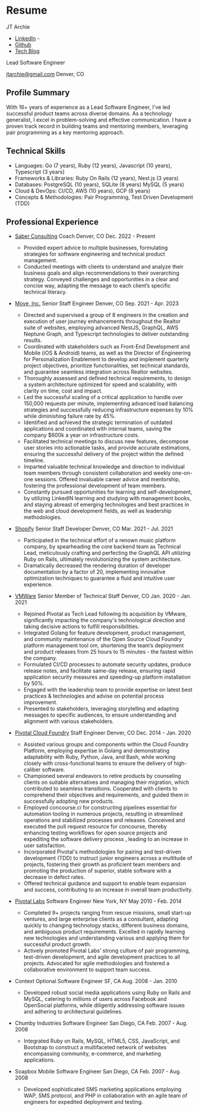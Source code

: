 # Resume

JT Archie

- [LinkedIn](https://www.linkedin.com/in/jtarchie/) -
- [Github](https://github.com/jtarchie)
- [Tech Blog](https://jtarchie.com/posts)

Lead Software Engineer

jtarchie@gmail.com Denver, CO

## Profile Summary

With 16+ years of experience as a Lead Software Engineer, I've led successful
product teams across diverse domains. As a technology generalist, I excel in
problem-solving and effective communication. I have a proven track record in
building teams and mentoring members, leveraging pair programming as a key
mentoring approach.

## Technical Skills

- Languages: Go (7 years), Ruby (12 years), Javascript (10 years), Typescript (3
  years)
- Frameworks & Libraries: Ruby On Rails (12 years), Nest.js (3 years)
- Databases: PostgreSQL (10 years), SQLite (8 years) MySQL (5 years)
- Cloud & DevOps: CI/CD, AWS (10 years), GCP (8 years)
- Concepts & Methodologies: Pair Programming, Test Driven Development (TDD)

## Professional Experience

- [Saber Consulting](https://saber.consulting/) Coach Denver, CO Dec. 2022 -
  Present

  - Provided expert advice to multiple businesses, formulating strategies for
    software engineering and technical product management.
  - Conducted meetings with clients to understand and analyze their business
    goals and align recommendations to their overarching strategy. Conveyed
    challenges and opportunities in a clear and concise way, adapting the
    message to each client’s specific technical literacy.

- [Move, Inc.](https://www.move.com) Senior Staff Engineer Denver, CO Sep.
  2021 - Apr. 2023

  - Directed and supervised a group of 8 engineers in the creation and execution
    of user journey enhancements throughout the Realtor suite of websites,
    employing advanced NestJS, GraphQL, AWS Neptune Graph, and Typescript
    technologies to deliver outstanding results.
  - Coordinated with stakeholders such as Front-End Development and Mobile (iOS
    & Android) teams, as well as the Director of Engineering for Personalization
    Enablement to develop and implement quarterly project objectives, prioritize
    functionalities, set technical standards, and guarantee seamless integration
    across Realtor websites.
  - Thoroughly assessed and defined technical requirements, to design a system
    architecture optimized for speed and scalability, with clarity on time, cost
    and impact.
  - Led the successful scaling of a critical application to handle over 150,000
    requests per minute, implementing advanced load balancing strategies and
    successfully reducing infrastructure expenses by 10% while diminishing
    failure rate by 45%.
  - Identified and achieved the strategic termination of outdated applications
    and coordinated with internal teams, saving the company $600k a year on
    infrastructure costs.
  - Facilitated technical meetings to discuss new features, decompose user
    stories into actionable tasks, and provide accurate estimations, ensuring
    the successful delivery of the project within the defined timeline.
  - Imparted valuable technical knowledge and direction to individual team
    members through consistent collaboration and weekly one-on-one sessions.
    Offered invaluable career advice and mentorship, fostering the professional
    development of team members.
  - Constantly pursued opportunities for learning and self-development, by
    utilizing LinkedIN learning and studying with management books, and staying
    abreast of emerging technologies and best practices in the web and cloud
    development fields, as well as leadership methodologies.

- [Shopify](https://www.shopify.com/) Senior Staff Developer Denver, CO Mar.
  2021 - Jul. 2021

  - Participated in the technical effort of a renown music platform company, by
    spearheading the core backend team as Technical Lead, meticulously crafting
    and perfecting the GraphQL API utilizing Ruby on Rails, ultimately
    revolutionizing the system architecture.
  - Dramatically decreased the rendering duration of developer documentation by
    a factor of 20, implementing innovative optimization techniques to guarantee
    a fluid and intuitive user experience.

- [VMWare](https://www.vmware.com/) Senior Member of Technical Staff Denver, CO
  Jan. 2020 - Jan. 2021

  - Rejoined Pivotal as Tech Lead following its acquisition by VMware,
    significantly impacting the company's technological direction and taking
    decisive actions to fulfill responsibilities.
  - Integrated Golang for feature development, product management, and community
    maintenance of the Open Source Cloud Foundry platform management tool om,
    shortening the team’s deployment and product releases from 25 hours to 15
    minutes - the fastest within the company.
  - Formulated CI/CD processes to automate security updates, produce release
    notes, and facilitate same-day release, ensuring rapid application security
    measures and speeding-up platform installation by 50%.
  - Engaged with the leadership team to provide expertise on latest best
    practices & technologies and advise on potential process improvement.
  - Presented to stakeholders, leveraging storytelling and adapting messages to
    specific audiences, to ensure understanding and alignment with various
    stakeholders.

- [Pivotal Cloud Foundry](https://tanzu.vmware.com/application-service) Staff
  Engineer Denver, CO Dec. 2014 - Jan. 2020

  - Assisted various groups and components within the Cloud Foundry Platform,
    employing expertise in Golang and demonstrating adaptability with Ruby,
    Python, Java, and Bash, while working closely with cross-functional teams to
    ensure the delivery of high-caliber software.
  - Championed several endeavors to retire products by counseling clients on
    suitable alternatives and managing their migration, which contributed to
    seamless transitions. Cooperated with clients to comprehend their objectives
    and requirements, and guided them in successfully adopting new products.
  - Employed concourse.ci for constructing pipelines essential for automation
    tooling in numerous projects, resulting in streamlined operations and
    stabilized processes and releases. Conceived and executed the pull request
    resource for concourse, thereby enhancing testing workflows for open source
    projects and expediting the software delivery process , leading to an
    increase in user satisfaction.
  - Incorporated Pivotal's methodologies for pairing and test-driven development
    (TDD) to instruct junior engineers across a multitude of projects, fostering
    their growth as proficient team members and promoting the production of
    superior, stable software with a decrease in defect rates.
  - Offered technical guidance and support to enable team expansion and success,
    contributing to an increase in overall team productivity.

- [Pivotal Labs](https://www.pivotaltracker.com/consultancies/pivotallabs)
  Software Engineer New York, NY May 2010 - Feb. 2014

  - Completed 9+ projects ranging from rescue missions, small start-up ventures,
    and large enterprise clients as a consultant, adapting quickly to changing
    technology stacks, different business domains, and ambiguous product
    requirements. Excelled in rapidly learning new technologies and
    understanding various and applying them for successful product growth.
  - Actively promoted Pivotal Labs’ strong culture of pair programming,
    test-driven development, and agile development practices to all projects.
    Advocated for agile methodologies and fostered a collaborative environment
    to support team success.

- Context Optional Software Engineer SF, CA Aug. 2008 - Jan. 2010

  - Developed robust social media applications using Ruby on Rails and MySQL,
    catering to millions of users across Facebook and OpenSocial platforms,
    while diligently addressing software issues and adhering to architectural
    guidelines.

- Chumby Industries Software Engineer San Diego, CA Feb. 2007 - Aug. 2008

  - Integrated Ruby on Rails, MySQL, HTML5, CSS, JavaScript, and Bootstrap to
    construct a multifaceted network of websites encompassing community,
    e-commerce, and marketing applications.

- Soapbox Mobile Software Engineer San Diego, CA Feb. 2007 - Aug. 2008

  - Developed sophisticated SMS marketing applications employing WAP, SMS
    protocol, and PHP in collaboration with an agile team of engineers for
    expedited deployment and testing.
